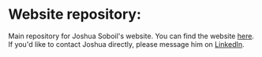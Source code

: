 # Website repository:
Main repository for Joshua Soboil's website. You can find the website [here](https://jsoboil.github.io/). If you'd like to contact Joshua directly, please message him on [LinkedIn](https://www.linkedin.com/in/joshua-soboil-067351172/).